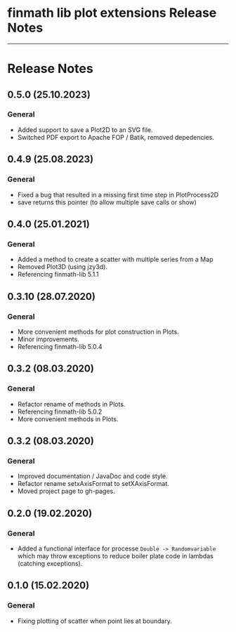 finmath lib plot extensions Release Notes
==========

****************************************

# Release Notes

## 0.5.0 (25.10.2023)

### General

- Added support to save a Plot2D to an SVG file.
- Switched PDF export to Apache FOP / Batik, removed depedencies.


## 0.4.9 (25.08.2023)

### General

 - Fixed a bug that resulted in a missing first time step in PlotProcess2D
 - save returns this pointer (to allow multiple save calls or show)


## 0.4.0 (25.01.2021)

### General

 - Added a method to create a scatter with multiple series from a Map
 - Removed Plot3D (using jzy3d).
 - Referencing finmath-lib 5.1.1


## 0.3.10 (28.07.2020)

### General

 - More convenient methods for plot construction in Plots.
 - Minor improvements.
 - Referencing finmath-lib 5.0.4


## 0.3.2 (08.03.2020)

### General

 - Refactor rename of methods in Plots.
 - Referencing finmath-lib 5.0.2
 - More convenient methods in Plots.
 

## 0.3.2 (08.03.2020)

### General

- Improved documentation / JavaDoc and code style.
- Refactor rename setxAxisFormat to setXAxisFormat.
- Moved project page to gh-pages.


## 0.2.0 (19.02.2020)

### General

- Added a functional interface for processe `Double -> Randomvariable` which may throw exceptions to reduce boiler plate code in lambdas (catching exceptions).


## 0.1.0 (15.02.2020)

### General

- Fixing plotting of scatter when point lies at boundary.

